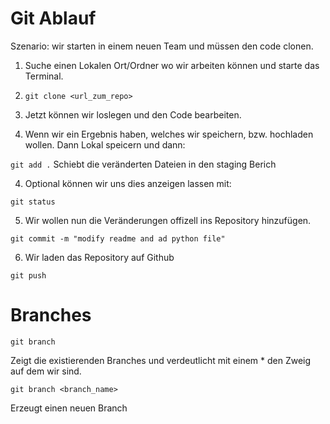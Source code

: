 # Git Ablauf

Szenario: wir starten in einem neuen Team und müssen den code clonen.

1. Suche einen Lokalen Ort/Ordner wo wir arbeiten können und starte das Terminal.

2. `git clone <url_zum_repo>`

3. Jetzt können wir loslegen und den Code bearbeiten.

4. Wenn wir ein Ergebnis haben, welches wir speichern, bzw. hochladen wollen.
Dann Lokal speicern und dann:

`git add .`
Schiebt die veränderten Dateien in den staging Berich

4. Optional können wir uns dies anzeigen lassen mit:

`git status`

5. Wir wollen nun die Veränderungen offizell ins Repository hinzufügen.

`git commit -m "modify readme and ad python file"`

6. Wir laden das Repository auf Github

`git push`


# Branches

`git branch`

Zeigt die existierenden Branches und verdeutlicht mit einem * den Zweig auf dem wir sind.

`git branch <branch_name>`

Erzeugt einen  neuen Branch